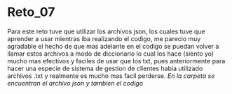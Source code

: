 # Reto_07
Para este reto tuve que utilizar los archivos json, los cuales tuve que aprender a usar mientras iba realizando el codigo, me parecio muy agradable el hecho de que mas adelante en el codigo se puedan volver a llamar estos archivos a modo de diccionario lo cual los hace (siento yo) mucho mas efectivos y faciles de usar que los txt, pues anteriormente para hacer una especie de sistema de gestion de clientes habia utilizado archivos .txt y realmente es mucho mas facil perderse.
_En la carpeta se encuentran el archivo json y tambien el codigo_

